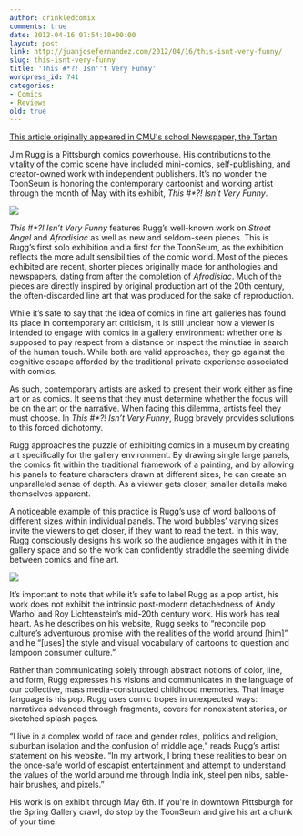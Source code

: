 ```yaml
---
author: crinkledcomix
comments: true
date: 2012-04-16 07:54:10+00:00
layout: post
link: http://juanjosefernandez.com/2012/04/16/this-isnt-very-funny/
slug: this-isnt-very-funny
title: 'This #*?! Isn''t Very Funny'
wordpress_id: 741
categories:
- Comics
- Reviews
old: true
---
```


[This article originally appeared in CMU's school Newspaper, the Tartan](https://thetartan.org/2012/4/16/pillbox/jim-rugg).

Jim Rugg is a Pittsburgh comics powerhouse. His contributions to the vitality of the comic scene have included mini-comics, self-publishing, and creator-owned work with independent publishers. It’s no wonder the ToonSeum is honoring the contemporary cartoonist and working artist through the month of May with its exhibit, _This #*?! Isn’t Very Funny_.

![](http://fernandezjuanjose.files.wordpress.com/2012/04/jim-rugg.jpeg)

_This #*?! Isn’t Very Funny_ features Rugg’s well-known work on _Street Angel_ and _Afrodisiac_ as well as new and seldom-seen pieces. This is Rugg’s first solo exhibition and a first for the ToonSeum, as the exhibition reflects the more adult sensibilities of the comic world. Most of the pieces exhibited are recent, shorter pieces originally made for anthologies and newspapers, dating from after the completion of _Afrodisiac_. Much of the pieces are directly inspired by original production art of the 20th century, the often-discarded line art that was produced for the sake of reproduction.

While it’s safe to say that the idea of comics in fine art galleries has found its place in contemporary art criticism, it is still unclear how a viewer is intended to engage with comics in a gallery environment: whether one is supposed to pay respect from a distance or inspect the minutiae in search of the human touch. While both are valid approaches, they go against the cognitive escape afforded by the traditional private experience associated with comics.

As such, contemporary artists are asked to present their work either as fine art or as comics. It seems that they must determine whether the focus will be on the art or the narrative. When facing this dilemma, artists feel they must choose. In _This #*?! Isn’t Very Funny_, Rugg bravely provides solutions to this forced dichotomy.

Rugg approaches the puzzle of exhibiting comics in a museum by creating art specifically for the gallery environment. By drawing single large panels, the comics fit within the traditional framework of a painting, and by allowing his panels to feature characters drawn at different sizes, he can create an unparalleled sense of depth. As a viewer gets closer, smaller details make themselves apparent.

A noticeable example of this practice is Rugg’s use of word balloons of different sizes within individual panels. The word bubbles’ varying sizes invite the viewers to get closer, if they want to read the text. In this way, Rugg consciously designs his work so the audience engages with it in the gallery space and so the work can confidently straddle the seeming divide between comics and fine art.

[![](http://fernandezjuanjose.files.wordpress.com/2012/04/6221166828_f71dc5841e_o.jpeg)](http://jimrugg.com/2011/11/the-top-ten-greatest-vein-artists-in-comics-history-november/)

It’s important to note that while it’s safe to label Rugg as a pop artist, his work does not exhibit the intrinsic post-modern detachedness of Andy Warhol and Roy Lichtenstein’s mid-20th century work. His work has real heart. As he describes on his website, Rugg seeks to “reconcile pop culture’s adventurous promise with the realities of the world around [him]” and he “[uses] the style and visual vocabulary of cartoons to question and lampoon consumer culture.”

Rather than communicating solely through abstract notions of color, line, and form, Rugg expresses his visions and communicates in the language of our collective, mass media-constructed childhood memories. That image language is his pop. Rugg uses comic tropes in unexpected ways: narratives advanced through fragments, covers for nonexistent stories, or sketched splash pages.

“I live in a complex world of race and gender roles, politics and religion, suburban isolation and the confusion of middle age,” reads Rugg’s artist statement on his website. “In my artwork, I bring these realities to bear on the once-safe world of escapist entertainment and attempt to understand the values of the world around me through India ink, steel pen nibs, sable-hair brushes, and pixels.”

His work is on exhibit through May 6th. If you're in downtown Pittsburgh for the Spring Gallery crawl, do stop by the ToonSeum and give his art a chunk of your time.

